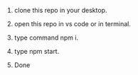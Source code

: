 1. clone this repo in your desktop.

2. open this repo in vs code or in terminal.

3. type command npm i.

4. type npm start.

5. Done